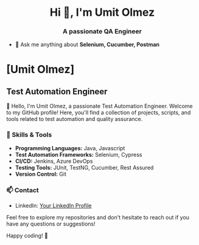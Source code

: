 <h1 align="center">Hi 👋, I'm Umit Olmez</h1>
<h3 align="center">A passionate QA Engineer</h3>

- 💬 Ask me anything about **Selenium, Cucumber, Postman**

# [Umit Olmez]

## Test Automation Engineer

👋 Hello, I'm Umit Olmez, a passionate Test Automation Engineer. Welcome to my GitHub profile! Here, you'll find a collection of projects, scripts, and tools related to test automation and quality assurance.

### 🔧 Skills & Tools

- **Programming Languages:** Java, Javascript
- **Test Automation Frameworks:** Selenium, Cypress
- **CI/CD:** Jenkins, Azure DevOps
- **Testing Tools:** JUnit, TestNG, Cucumber, Rest Assured
- **Version Control:** Git

### 📫 Contact

- LinkedIn: [Your LinkedIn Profile](https://www.linkedin.com/in/umitolmez/)

Feel free to explore my repositories and don't hesitate to reach out if you have any questions or suggestions!

Happy coding! 🚀
